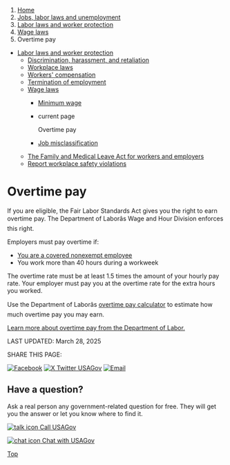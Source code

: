 1. [Home](/)
2. [Jobs, labor laws and unemployment](/jobs-labor-laws-unemployment)
3. [Labor laws and worker protection](/labor-laws)
4. [Wage laws](/wage-laws)
5. Overtime pay

* [Labor laws and worker protection](/labor-laws)
  + [Discrimination, harassment, and retaliation](/job-discrimination-harassment)
  + [Workplace laws](/workplace-laws)
  + [Workers' compensation](/workers-compensation)
  + [Termination of employment](/termination-of-employment)
  + [Wage laws](/wage-laws)
    - [Minimum wage](/minimum-wage)
    - current page

      Overtime pay
    - [Job misclassification](/job-misclassification)
  + [The Family and Medical Leave Act for workers and employers](/fmla)
  + [Report workplace safety violations](/report-safety-violations)

Overtime pay
============

If you are eligible, the Fair Labor Standards Act gives you the right to earn overtime pay. The Department of Laborâs Wage and Hour Division enforces this right.

Employers must pay overtime if:

* [You are a covered nonexempt employee](https://www.dol.gov/agencies/whd/fact-sheets/14-flsa-coverage)
* You work more than 40 hours during a workweek

The overtime rate must be at least 1.5 times the amount of your hourly pay rate. Your employer must pay you at the overtime rate for the extra hours you worked.

Use the Department of Laborâs
[overtime pay calculator](https://webapps.dol.gov/elaws/otcalculator.htm)
to estimate how much overtime pay you may earn.

[Learn more about overtime pay from the Department of Labor.](https://www.dol.gov/agencies/whd/overtime)

LAST UPDATED:
March 28, 2025

SHARE THIS PAGE:

[![Facebook](/themes/custom/usagov/images/social-media-icons/Facebook_Icon.svg)](https://www.facebook.com/sharer/sharer.php?u=https://www.usa.gov/overtime-pay&v=3)
[![X Twitter USAGov](/themes/custom/usagov/images/social-media-icons/X_Twitter_Icon.svg?version=2)](https://twitter.com/intent/tweet?source=webclient&text=https://www.usa.gov/overtime-pay)
[![Email](/themes/custom/usagov/images/social-media-icons/Email_Icon.svg?version=2)](mailto:?subject=https://www.usa.gov/overtime-pay)

Have a question?
----------------

Ask a real person any government-related question for free. They will get you the answer or let you know where to find it.

[![talk icon](/themes/custom/usagov/images/ICONS_talk.png)
Call USAGov](/phone)

[![chat icon](/themes/custom/usagov/images/ICONS_chat.png)
Chat with USAGov](/chat)

[Top](#main-content)